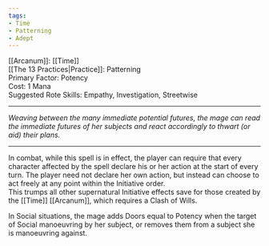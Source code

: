 ```yaml
---
tags:
- Time
- Patterning
- Adept
---
```


[[Arcanum]]: [[Time]]\
[[The 13 Practices|Practice]]: Patterning\
Primary Factor: Potency\
Cost: 1 Mana\
Suggested Rote Skills: Empathy, Investigation, Streetwise

---

_Weaving between the many immediate potential futures, the mage can read the immediate futures of her subjects and react accordingly to thwart (or aid) their plans._

---

In combat, while this spell is in effect, the player can require that every character affected by the spell declare his or her action at the start of every turn. The player need not declare her own action, but instead can choose to act freely at any point within the Initiative order.\
This trumps all other supernatural Initiative effects save for those created by the [[Time]] [[Arcanum]], which requires a Clash of Wills.

In Social situations, the mage adds Doors equal to Potency when the target of Social manoeuvring by her subject, or removes them from a subject she is manoeuvring against.